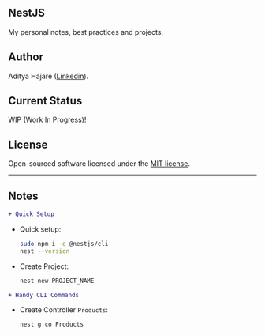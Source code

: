 ## NestJS
My personal notes, best practices and projects.

## Author
Aditya Hajare ([Linkedin](https://in.linkedin.com/in/aditya-hajare)).

## Current Status
WIP (Work In Progress)!

## License
Open-sourced software licensed under the [MIT license](http://opensource.org/licenses/MIT).

----------------------------------------

## Notes

```diff
+ Quick Setup
```
- Quick setup:
    ```sh
    sudo npm i -g @nestjs/cli
    nest --version
    ```
- Create Project:
    ```sh
    nest new PROJECT_NAME
    ```

```diff
+ Handy CLI Commands
```
- Create Controller `Products`:
    ```sh
    nest g co Products
    ```